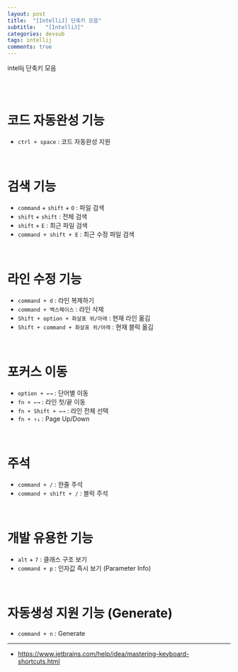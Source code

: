 ```yaml
---
layout: post
title:  "[IntelliJ] 단축키 모음"
subtitle:   "[IntelliJ]"
categories: devsub
tags: intellij
comments: true
---
```


intellij 단축키 모음


<br><br>


# 코드 자동완성 기능

- `ctrl + space` : 코드 자동완성 지원

<br>


# 검색 기능

- `command` + `shift` + `O` : 파일 검색
- `shift` + `shift` : 전체 검색
- `shift` + `E` : 최근 파일 검색
- `command + shift + E` : 최근 수정 파일 검색

<br>


# 라인 수정 기능

- `command + d` : 라인 복제하기
- `command + 백스페이스` : 라인 삭제
- `Shift + option + 화살표 위/아래` : 현재 라인 옮김
- `Shift + command + 화살표 위/아래` : 현재 블럭 옮김

<br>


# 포커스 이동

- `option + ←→` : 단어별 이동
- `fn + ←→` : 라인 첫/끝 이동 
- `fn + Shift + ←→` : 라인 전체 선택
- `fn + ↑↓` : Page Up/Down

<br>


# 주석

- `command + /` : 한줄 주석
- `command + shift + /` : 블럭 주석

<br>


# 개발 유용한 기능

- `alt` + `7` : 클래스 구조 보기
- `command + p` : 인자값 즉시 보기 (Parameter Info)

<br>


# 자동생성 지원 기능 (Generate)

- `command + n` : Generate


---

- https://www.jetbrains.com/help/idea/mastering-keyboard-shortcuts.html




